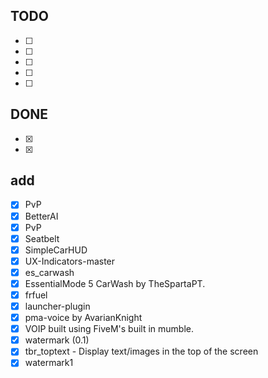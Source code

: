 ## TODO
- [ ] 
- [ ] 
- [ ] 
- [ ] 
- [ ] 

## DONE
- [x] 
- [x] 


## add
- [x] PvP	
- [x] BetterAI	 
- [x] PvP	 
- [x] Seatbelt	 
- [x] SimpleCarHUD	 
- [x] UX-Indicators-master	 
- [x] es_carwash
- [x] EssentialMode 5 CarWash by TheSpartaPT.	 
- [x] frfuel	 
- [x] launcher-plugin	
- [x] pma-voice by AvarianKnight
- [x] VOIP built using FiveM's built in mumble.	 
- [x] watermark (0.1)
- [x] tbr_toptext - Display text/images in the top of the screen	 
- [x] watermark1